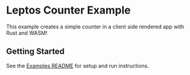 # Leptos Counter Example

This example creates a simple counter in a client side rendered app with Rust and WASM!

## Getting Started

See the [Examples README](https://github.com/leptos-rs/leptos/blob/main/examples/README.md) for setup and run instructions.
